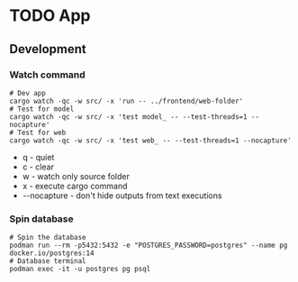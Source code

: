 # TODO App

## Development

### Watch command

```shell
# Dev app
cargo watch -qc -w src/ -x 'run -- ../frontend/web-folder'
# Test for model
cargo watch -qc -w src/ -x 'test model_ -- --test-threads=1 --nocapture'
# Test for web
cargo watch -qc -w src/ -x 'test web_ -- --test-threads=1 --nocapture'
```

- q - quiet
- c - clear
- w - watch only source folder
- x - execute cargo command
- --nocapture - don't hide outputs from text executions

### Spin database

```shell
# Spin the database
podman run --rm -p5432:5432 -e "POSTGRES_PASSWORD=postgres" --name pg docker.io/postgres:14
# Database terminal
podman exec -it -u postgres pg psql
```